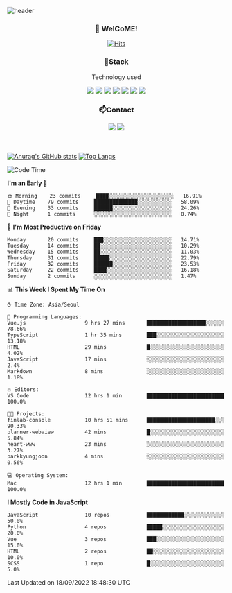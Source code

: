 ![header](https://capsule-render.vercel.app/api?type=waving&color=gradient&height=200&text=Kyungjoon&fontAlign=70&fontAlignY=40&animation=twinkling)

<h3 align="center">👋 WelCoME!</h3>

<div align=center>
  
[![Hits](https://hits.seeyoufarm.com/api/count/incr/badge.svg?url=https%3A%2F%2Fgithub.com%2Fuvula6921&count_bg=%2322BAC9&title_bg=%23827F7F&icon=iconify.svg&icon_color=%2325A27F&title=visits&edge_flat=false)](https://hits.seeyoufarm.com)
  
</div>
<h3 align="center">📌Stack</h3>
<p align="center">Technology used</p>
<div align="center"><img src="https://img.shields.io/badge/HTML5-E34F26?style=flat-square&logo=HTML5&logoColor=white"></img> <img src="https://img.shields.io/badge/CSS3-0A84FF?style=flat-square&logo=CSS3&logoColor=white"></img> <img src="https://img.shields.io/badge/JavaScript-FFCD11?style=flat-square&logo=JavaScript&logoColor=white"></img> <img src="https://img.shields.io/badge/React-00BCF6?style=flat-square&logo=React&logoColor=white"></img> <img src="https://img.shields.io/badge/jQuery-3655FF?style=flat-square&logo=jQuery&logoColor=white"></img> <img src="https://img.shields.io/badge/Ruby-E0115F?style=flat-square&logo=Ruby&logoColor=white"></img> <img src="https://img.shields.io/badge/Python-4B8BBE?style=flat-square&logo=Python&logoColor=white"></img></div>

<h3 align="center">📫Contact</h3>
<div align="center"><a href="https://velog.io/@uvula6921/"><img src="https://img.shields.io/badge/Blog-20c997?style=flat-square&logo=V&logoColor=white"/></a> <a href="pkj6921@gmail.com"><img src="https://img.shields.io/badge/Gmail-EA4335?style=flat-square&logo=Gmail&logoColor=white"/></a></div>
<br>
<br>

[![Anurag's GitHub stats](https://github-readme-stats.vercel.app/api?username=uvula6921&hide=stars,issues&show_icons=true&count_private=true&theme=tokyonight)](https://github.com/anuraghazra/github-readme-stats)
[![Top Langs](https://github-readme-stats.vercel.app/api/top-langs/?username=uvula6921&hide=css,jupyter%20notebook,html&exclude_repo=uvula6921,uvula6921.github.io&layout=compact&langs_count=8)](https://github.com/anuraghazra/github-readme-stats)

<!--START_SECTION:waka-->
![Code Time](http://img.shields.io/badge/Code%20Time-1%2C123%20hrs%2015%20mins-blue)

**I'm an Early 🐤** 

```text
🌞 Morning    23 commits     ████░░░░░░░░░░░░░░░░░░░░░   16.91% 
🌆 Daytime    79 commits     ██████████████░░░░░░░░░░░   58.09% 
🌃 Evening    33 commits     ██████░░░░░░░░░░░░░░░░░░░   24.26% 
🌙 Night      1 commits      ░░░░░░░░░░░░░░░░░░░░░░░░░   0.74%

```
📅 **I'm Most Productive on Friday** 

```text
Monday       20 commits     ███░░░░░░░░░░░░░░░░░░░░░░   14.71% 
Tuesday      14 commits     ██░░░░░░░░░░░░░░░░░░░░░░░   10.29% 
Wednesday    15 commits     ██░░░░░░░░░░░░░░░░░░░░░░░   11.03% 
Thursday     31 commits     █████░░░░░░░░░░░░░░░░░░░░   22.79% 
Friday       32 commits     ██████░░░░░░░░░░░░░░░░░░░   23.53% 
Saturday     22 commits     ████░░░░░░░░░░░░░░░░░░░░░   16.18% 
Sunday       2 commits      ░░░░░░░░░░░░░░░░░░░░░░░░░   1.47%

```


📊 **This Week I Spent My Time On** 

```text
⌚︎ Time Zone: Asia/Seoul

💬 Programming Languages: 
Vue.js                   9 hrs 27 mins       ███████████████████░░░░░░   78.66% 
TypeScript               1 hr 35 mins        ███░░░░░░░░░░░░░░░░░░░░░░   13.18% 
HTML                     29 mins             █░░░░░░░░░░░░░░░░░░░░░░░░   4.02% 
JavaScript               17 mins             ░░░░░░░░░░░░░░░░░░░░░░░░░   2.4% 
Markdown                 8 mins              ░░░░░░░░░░░░░░░░░░░░░░░░░   1.18%

🔥 Editors: 
VS Code                  12 hrs 1 min        █████████████████████████   100.0%

🐱‍💻 Projects: 
finlab-console           10 hrs 51 mins      ██████████████████████░░░   90.33% 
planner-webview          42 mins             █░░░░░░░░░░░░░░░░░░░░░░░░   5.84% 
heart-www                23 mins             ░░░░░░░░░░░░░░░░░░░░░░░░░   3.27% 
parkkyungjoon            4 mins              ░░░░░░░░░░░░░░░░░░░░░░░░░   0.56%

💻 Operating System: 
Mac                      12 hrs 1 min        █████████████████████████   100.0%

```

**I Mostly Code in JavaScript** 

```text
JavaScript               10 repos            ████████████░░░░░░░░░░░░░   50.0% 
Python                   4 repos             █████░░░░░░░░░░░░░░░░░░░░   20.0% 
Vue                      3 repos             ███░░░░░░░░░░░░░░░░░░░░░░   15.0% 
HTML                     2 repos             ██░░░░░░░░░░░░░░░░░░░░░░░   10.0% 
SCSS                     1 repo              █░░░░░░░░░░░░░░░░░░░░░░░░   5.0%

```



 Last Updated on 18/09/2022 18:48:30 UTC
<!--END_SECTION:waka-->
